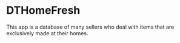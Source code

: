 # DTHomeFresh

This app is a database of many sellers who deal with items that are exclusively made at their homes.
